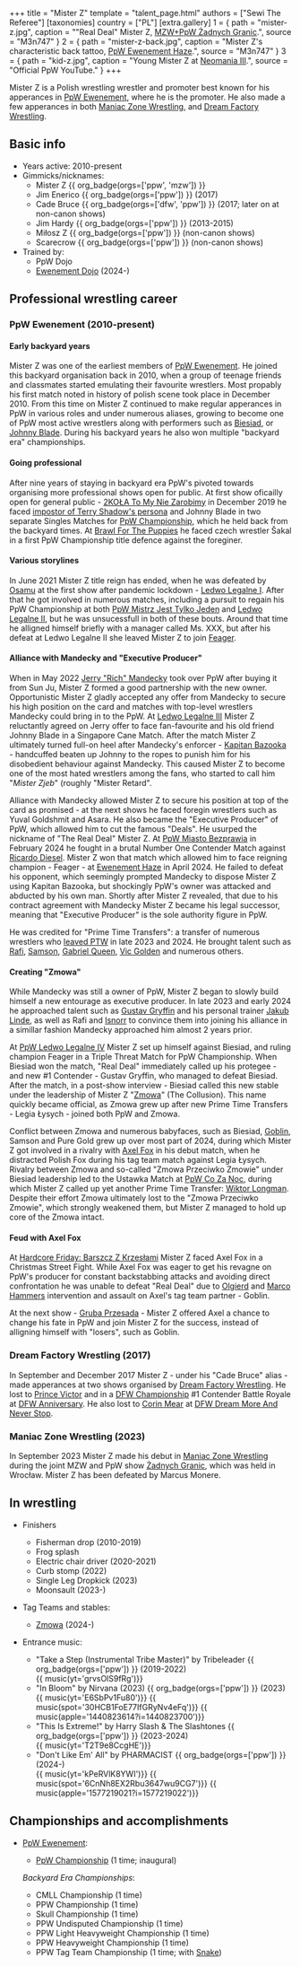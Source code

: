 +++
title = "Mister Z"
template = "talent_page.html"
authors = ["Sewi The Referee"]
[taxonomies]
country = ["PL"]
[extra.gallery]
1 = { path = "mister-z.jpg", caption = "&quot;Real Deal&quot; Mister Z, [MZW+PpW Żadnych Granic](@/e/mzw/2023-09-23-mzw_ppw-zadnych-granic.md).", source = "M3n747" }
2 = { path = "mister-z-back.jpg", caption = "Mister Z's characteristic back tattoo, [PpW Ewenement Haze](@/e/ppw/2024-04-20-ppw-ewenement-haze.md).", source = "M3n747" }
3 = { path = "kid-z.jpg", caption = "Young Mister Z at [Neomania III](@/e/ppw/2013-07-12-ppw-neomania-iii.md).", source = "Official PpW YouTube." }
+++

Mister Z is a Polish wrestling wrestler and promoter best known for his apperances in [PpW Ewenement](@/o/ppw.md), where he is the promoter. He also made a few apperances in both [Maniac Zone Wrestling](@/o/mzw.md), and [Dream Factory Wrestling](@/o/dfw.md).

## Basic info

* Years active: 2010-present
* Gimmicks/nicknames:
  - Mister Z {{ org_badge(orgs=['ppw', 'mzw']) }}
  - Jim Enerico {{ org_badge(orgs=['ppw']) }} (2017)
  - Cade Bruce {{ org_badge(orgs=['dfw', 'ppw']) }} (2017; later on at non-canon shows)
  - Jim Hardy {{ org_badge(orgs=['ppw']) }} (2013-2015)
  - Miłosz Z {{ org_badge(orgs=['ppw']) }} (non-canon shows)
  - Scarecrow {{ org_badge(orgs=['ppw']) }} (non-canon shows)
* Trained by:
  - PpW Dojo
  - [Ewenement Dojo](@/o/ewenement-dojo.md) (2024-)
 
## Professional wrestling career

### PpW Ewenement (2010-present)

#### Early backyard years

Mister Z was one of the earliest members of [PpW Ewenement](@/o/ppw.md). He joined this backyard organisation back in 2010, when a group of teenage friends and classmates started emulating their favourite wrestlers. Most propably his first match noted in history of polish scene took place in December 2010. From this time on Mister Z continued to make regular apperances in PpW in various roles and under numerous aliases, growing to become one of PpW most active wrestlers along with performers such as [Biesiad](@/w/biesiad.md), or [Johnny Blade](@/w/johnny-blade.md). During his backyard years he also won multiple "backyard era" championships.

#### Going professional

After nine years of staying in backyard era PpW's pivoted towards organising more professional shows open for public. At first show oficailly open for general public - [2KOŁA To My Nie Zarobimy](@/e/ppw/2019-12-07-ppw-2kola-to-my-nie-zarobimy.md) in December 2019 he faced [impostor of Terry Shadow's persona](@/w/rob-scaffold.md) and Johnny Blade in two separate Singles Matches for [PpW Championship](@/c/ppw-championship.md), which he held back from the backyard times. At [Brawl For The Puppies](@/e/ppw/2020-02-15-ppw-brawl-for-the-puppies.md) he faced czech wrestler Šakal in a first PpW Championship title defence against the foreginer. 

#### Various storylines

In June 2021 Mister Z title reign has ended, when he was defeated by [Osamu](@/w/osamu.md) at the first show after pandemic lockdown - [Ledwo Legalne I](@/e/ppw/2021-06-12-ppw-ledwo-legalne.md). After that he got involved in numerous matches, including a pursuit to regain his PpW Championship at both [PpW Mistrz Jest Tylko Jeden](@/e/ppw/2022-03-12-ppw-mistrz-jest-tylko-jeden.md) and [Ledwo Legalne II](@/e/ppw/2022-05-21-ppw-ledwo-legalne-ii.md), but he was unsucessfull in both of these bouts. Around that time he alligned himself briefly with a manager called Ms. XXX, but after his defeat at Ledwo Legalne II she leaved Mister Z to join [Feager](@/w/feager.md). 

#### Alliance with Mandecky and "Executive Producer"

When in May 2022 [Jerry "Rich" Mandecky](@/w/jerry-mandecky.md) took over PpW after buying it from Sun Ju, Mister Z formed a good partnership with the new owner. Opportunistic Mister Z gladly accepted any offer from Mandecky to secure his high position on the card and matches with top-level wrestlers Mandecky could bring in to the PpW. At [Ledwo Legalne III](@/e/ppw/2023-06-17-ppw-ledwo-legalne-3.md) Mister Z reluctantly agreed on Jerry offer to face fan-favourite and his old friend Johnny Blade in a Singapore Cane Match. After the match Mister Z ultimately turned full-on heel after Mandecky's enforcer - [Kapitan Bazooka](@/w/kapitan-bazooka.md) - handcuffed beaten up Johnny to the ropes to punish him for his disobedient behaviour against Mandecky. This caused Mister Z to become one of the most hated wrestlers among the fans, who started to call him "_Mister Zjeb_" (roughly "Mister Retard".

Alliance with Mandecky allowed Mister Z to secure his position at top of the card as promised - at the next shows he faced foregin wrestlers such as Yuval Goldshmit and Asara. He also became the "Executive Producer" of PpW, which allowed him to cut the famous "Deals". He usurped the nickname of "The Real Deal" Mister Z. At [PpW Miasto Bezprawia](@/e/ppw/2024-02-10-ppw-miasto-bezprawia.md) in February 2024 he fought in a brutal Number One Contender Match against [Ricardo Diesel](@/w/ricardo-diesel.md). Mister Z won that match which allowed him to face reigning champion - Feager - at [Ewenement Haze](@/e/ppw/2024-04-20-ppw-ewenement-haze.md) in April 2024. He failed to defeat his opponent, which seemingly prompted Mandecky to dispose Mister Z using Kapitan Bazooka, but shockingly PpW's owner was attacked and abducted by his own man. Shortly after Mister Z revealed, that due to his contract agreement with Mandecky Mister Z became his legal successor, meaning that "Executive Producer" is the sole authority figure in PpW. 

He was credited for "Prime Time Transfers": a transfer of numerous wrestlers who [leaved PTW](@/a/ptw-exits.md) in late 2023 and 2024. He brought talent such as [Rafi](@/w/rafi.md), [Samson](@/w/samson.md), [Gabriel Queen](@/w/gabriel-queen.md), [Vic Golden](@/w/vic-golden.md) and numerous others.

#### Creating "Zmowa"

While Mandecky was still a owner of PpW, Mister Z began to slowly build himself a new entourage as executive producer. In late 2023 and early 2024 he approached talent such as [Gustav Gryffin](@/w/gustav-gryffin.md) and his personal trainer [Jakub Linde](@/w/jakub-linde.md), as well as Rafi and [Isnorr](@/w/isnorr.md) to convince them into joining his alliance in a simillar fashion Mandecky approached him almost 2 years prior. 

At [PpW Ledwo Legalne IV](@/e/ppw/2024-06-08-ppw-ledwo-legalne-4.md) Mister Z set up himself against Biesiad, and ruling champion Feager in a Triple Threat Match for PpW Championship. When Biesiad won the match, "Real Deal" immediately called up his protegee - and new #1 Contender - Gustav Gryffin, who managed to defeat Biesiad. After the match, in a post-show interview - Biesiad called this new stable under the leadership of Mister Z "[Zmowa](@/a/the-collusion.md)" (The Collusion). This name quickly became official, as Zmowa grew up after new Prime Time Transfers - Legia Łysych - joined both PpW and Zmowa. 

Conflict between Zmowa and numerous babyfaces, such as Biesiad, [Goblin](@/w/goblin.md), Samson and Pure Gold grew up over most part of 2024, during which Mister Z got involved in a rivalry with [Axel Fox](@/w/axel-fox.md) in his debut match, when he distracted Polish Fox during his tag team match against Legia Łysych. Rivalry between Zmowa and so-called "Zmowa Przeciwko Zmowie" under Biesiad leadership led to the Ustawka Match at [PpW Co Za Noc](@/e/ppw/2024-10-26-ppw-co-za-noc.md), during which Mister Z called up yet another Prime Time Transfer: [Wiktor Longman](@/w/wiktor-longman.md). Despite their effort Zmowa ultimately lost to the "Zmowa Przeciwko Zmowie", which strongly weakened them, but Mister Z managed to hold up core of the Zmowa intact. 

#### Feud with Axel Fox

At [Hardcore Friday: Barszcz Z Krzesłami](@/e/ppw/2024-12-06-ppw-hardcore-friday-barszcz-z-krzeslami.md) Mister Z faced Axel Fox in a Christmas Street Fight. While Axel Fox was eager to get his revagne on PpW's producer for constant backstabbing attacks and avoiding direct confrontation he was unable to defeat "Real Deal" due to [Olgierd](@/w/olgierd.md) and [Marco Hammers](@/w/marco-hammers.md) intervention and assault on Axel's tag team partner - Goblin. 

At the next show - [Gruba Przesada](@/e/ppw/2025-01-25-ppw-gruba-przesada.md) - Mister Z offered Axel a chance to change his fate in PpW and join Mister Z for the success, instead of alligning himself with "losers", such as Goblin.

### Dream Factory Wrestling (2017)

In September and December 2017 Mister Z - under his "Cade Bruce" alias - made apperances at two shows organised by [Dream Factory Wrestling](@/o/dfw.md). He lost to [Prince Victor](@/w/vic-golden.md) and in a [DFW Championship](@/c/dfw-championship.md) #1 Contender Battle Royale at [DFW Anniversary](@/e/dfw/2017-09-30-dfw-anniversary.md). He also lost to [Corin Mear](@/w/corin-mear.md) at [DFW Dream More And Never Stop](@/e/dfw/2017-12-09-dfw-dream-more-and-never-stop.md).

### Maniac Zone Wrestling (2023)

In September 2023 Mister Z made his debut in [Maniac Zone Wrestling](@/o/mzw.md) during the joint MZW and PpW show [Żadnych Granic](@/e/mzw/2023-09-23-mzw_ppw-zadnych-granic.md), which was held in Wrocław. Mister Z has been defeated by Marcus Monere.

## In wrestling

* Finishers
  - Fisherman drop (2010-2019)
  - Frog splash
  - Electric chair driver (2020-2021)
  - Curb stomp (2022)
  - Single Leg Dropkick (2023)
  - Moonsault (2023-)

* Tag Teams and stables:
  - [Zmowa](@/a/the-collusion.md) (2024-)

* Entrance music:
  - "Take a Step (Instrumental Tribe Master)" by Tribeleader
    {{ org_badge(orgs=['ppw']) }} (2019-2022) <br>
    {{ music(yt='grvsOlS9fRg')}}
  - "In Bloom" by Nirvana (2023)
    {{ org_badge(orgs=['ppw']) }} (2023) <br>
    {{ music(yt='E6SbPv1Fu80')}}
    {{ music(spot='30HCB1FoE77IfGRyNv4eFq')}}
    {{ music(apple='1440823614?i=1440823700')}}
  - "This Is Extreme!" by Harry Slash & The Slashtones
    {{ org_badge(orgs=['ppw']) }} (2023-2024) <br>
    {{ music(yt='T2T9e8CcgHE')}}
  - "Don't Like Em' All" by PHARMACIST
    {{ org_badge(orgs=['ppw']) }} (2024-) <br>
    {{ music(yt='kPeRVlK8YWI')}}
    {{ music(spot='6CnNh8EX2Rbu3647wu9CG7')}}
    {{ music(apple='1577219021?i=1577219022')}}

 ## Championships and accomplishments

* [PpW Ewenement](@/o/ppw.md):
  - [PpW Championship](@/c/ppw-championship.md) (1 time; inaugural)

   _Backyard Era Championships_:
  - CMLL Championship (1 time)
  - PPW Championship (1 time)
  - Skull Championship (1 time)
  - PPW Undisputed Championship (1 time)
  - PPW Light Heavyweight Championship (1 time)
  - PPW Heavyweight Championship (1 time)
  - PPW Tag Team Championship (1 time; with [Snake](@/w/snake.md))
  
